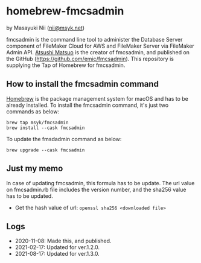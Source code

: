 # homebrew-fmcsadmin

by Masayuki Nii (nii@msyk.net)

fmcsadmin is the command line tool to administer the Database Server component of FileMaker Cloud for AWS and FileMaker Server via FileMaker Admin API. [Atsushi Matsuo](https://github.com/matsuo) is the creator of fmcsadmin, and published on the GitHub (https://github.com/emic/fmcsadmin). This repository is supplying the Tap of Homebrew for fmcsadmin.

## How to install the fmcsadmin command

[Homebrew](https://brew.sh/) is the package management system for macOS and has to be already installed.
To install the fmcsadmin command, it's just two commands as below:

```
brew tap msyk/fmcsadmin
brew install --cask fmcsadmin
```

To update the fmsdadmin command as below:
```
brew upgrade --cask fmcsadmin
```

## Just my memo

In case of updating fmcsadmin, this formula has to be update. The url value on fmcsadmin.rb file includes the version number, and the sha256 value has to be updated.

- Get the hash value of url: `openssl sha256 <downloaded file>`

## Logs

- 2020-11-08: Made this, and published.
- 2021-02-17: Updated for ver.1.2.0.
- 2021-08-17: Updated for ver.1.3.0.
